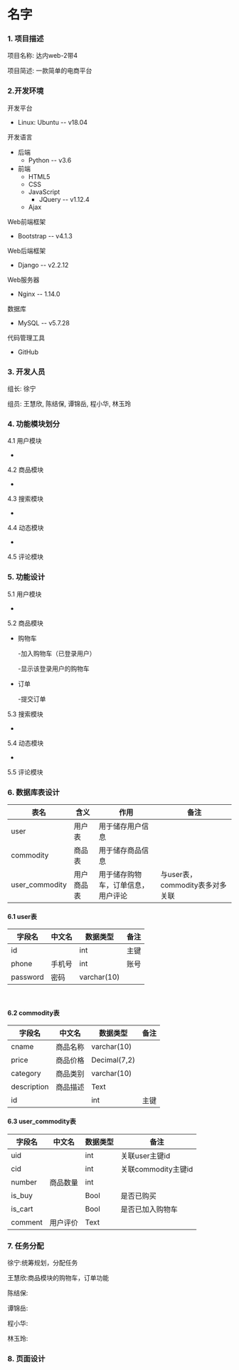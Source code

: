 # 名字

### 1. 项目描述

项目名称:	达内web-2带4

项目简述:	一款简单的电商平台

### 2.开发环境

开发平台 

-   Linux: Ubuntu -- v18.04

开发语言

- 后端
    - Python -- v3.6
- 前端
    - HTML5
    - CSS
    - JavaScript
        - JQuery -- v1.12.4
    - Ajax

Web前端框架

- Bootstrap -- v4.1.3

Web后端框架

- Django -- v2.2.12

Web服务器

- Nginx -- 1.14.0

数据库

- MySQL -- v5.7.28

代码管理工具

- GitHub

### 3. 开发人员

组长: 徐宁

组员: 王慧欣, 陈结保, 谭锦岳, 程小华, 林玉玲

### 4. 功能模块划分

4.1 用户模块

-   

4.2 商品模块

-   

4.3 搜索模块

-   

4.4 动态模块

-   

4.5 评论模块

### 5. 功能设计

5.1 用户模块

-   

5.2 商品模块

- 购物车

  -加入购物车（已登录用户）

  -显示该登录用户的购物车

-   订单

    -提交订单

5.3 搜索模块

-   

5.4 动态模块

-   

5.5 评论模块

### 6. 数据库表设计

| 表名           | 含义       | 作用                               | 备注                            |
| -------------- | ---------- | ---------------------------------- | ------------------------------- |
| user           | 用户表     | 用于储存用户信息                   |                                 |
| commodity      | 商品表     | 用于储存商品信息                   |                                 |
| user_commodity | 用户商品表 | 用于储存购物车，订单信息，用户评论 | 与user表，commodity表多对多关联 |

####   6.1 user表

| 字段名   | 中文名 | 数据类型    | 备注 |
| -------- | ------ | ----------- | ---- |
| id       |        | int         | 主键 |
| phone    | 手机号 | int         | 账号 |
| password | 密码   | varchar(10) |      |

​	

####   6.2  commodity表

| 字段名      | 中文名   | 数据类型     | 备注 |
| ----------- | -------- | ------------ | ---- |
| cname       | 商品名称 | varchar(10)  |      |
| price       | 商品价格 | Decimal(7,2) |      |
| category    | 商品类别 | varchar(10)  |      |
| description | 商品描述 | Text         |      |
| id          |          | int          | 主键 |

####   6.3  user_commodity表

| 字段名  | 中文名   | 数据类型 | 备注                |
| ------- | -------- | -------- | ------------------- |
| uid     |          | int      | 关联user主键id      |
| cid     |          | int      | 关联commodity主键id |
| number  | 商品数量 | int      |                     |
| is_buy  |          | Bool     | 是否已购买          |
| is_cart |          | Bool     | 是否已加入购物车    |
| comment | 用户评价 | Text     |                     |



### 7. 任务分配

徐宁:统筹规划，分配任务

王慧欣:商品模块的购物车，订单功能

陈结保:

谭锦岳:

程小华:

林玉玲:

### 8. 页面设计

